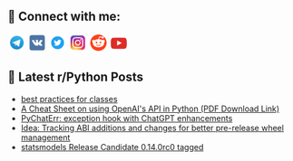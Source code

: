 ## 🔎 Connect with me:
[<img src="https://github.com/bullbesh/bullbesh/blob/main/images/Telegram.png" width="32" height="32" />](https://t.me/bullbesh)
[<img src="https://github.com/bullbesh/bullbesh/blob/main/images/VK.png" width="32" height="32" />](https://vk.com/bullbesh)
[<img src="https://github.com/bullbesh/bullbesh/blob/main/images/Twitter.png" width="32" height="32" />](https://twitter.com/bullbesh1)
[<img src="https://github.com/bullbesh/bullbesh/blob/main/images/Instagram.png" width="32" height="32" />](https://www.instagram.com/bullbesh)
[<img src="https://github.com/bullbesh/bullbesh/blob/main/images/Reddit.png" width="32" height="32" />](https://www.reddit.com/user/bullbesh)
[<img src="https://github.com/bullbesh/bullbesh/blob/main/images/YouTube.png" width="32" height="32" />](https://www.youtube.com/channel/UCtfjRs6uzgq5mfm8S06WTcg)

## 📕 Latest r/Python Posts
<!-- BLOG-POST-LIST:START -->
- [best practices for classes](https://www.reddit.com/r/Python/comments/12zo8ny/best_practices_for_classes/)
- [A Cheat Sheet on using OpenAI&#39;s API in Python &lpar;PDF Download Link&rpar;](https://www.reddit.com/r/Python/comments/12zmlge/a_cheat_sheet_on_using_openais_api_in_python_pdf/)
- [PyChatErr: exception hook with ChatGPT enhancements](https://www.reddit.com/r/Python/comments/12zkpa6/pychaterr_exception_hook_with_chatgpt_enhancements/)
- [Idea: Tracking ABI additions and changes for better pre-release wheel management](https://www.reddit.com/r/Python/comments/12zkfz6/idea_tracking_abi_additions_and_changes_for/)
- [statsmodels Release Candidate 0.14.0rc0 tagged](https://www.reddit.com/r/Python/comments/12zkeoj/statsmodels_release_candidate_0140rc0_tagged/)
<!-- BLOG-POST-LIST:END -->

